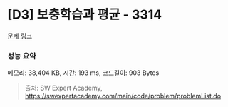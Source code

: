 # [D3] 보충학습과 평균 - 3314 

[문제 링크](https://swexpertacademy.com/main/code/problem/problemDetail.do?contestProbId=AWBnA2jaxDsDFAWr) 

### 성능 요약

메모리: 38,404 KB, 시간: 193 ms, 코드길이: 903 Bytes



> 출처: SW Expert Academy, https://swexpertacademy.com/main/code/problem/problemList.do